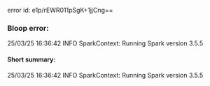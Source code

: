 error id: e1p/rEWR011pSgK+1jjCng==
### Bloop error:

25/03/25 16:36:42 INFO SparkContext: Running Spark version 3.5.5
#### Short summary: 

25/03/25 16:36:42 INFO SparkContext: Running Spark version 3.5.5